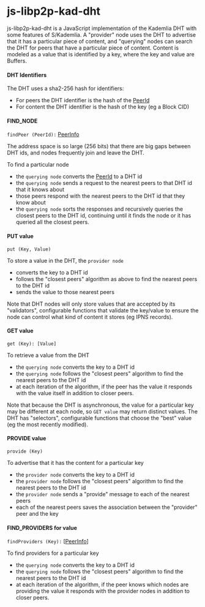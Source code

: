 # js-libp2p-kad-dht

js-libp2p-kad-dht is a JavaScript implementation of the Kademlia DHT with some features of S/Kademlia. A "provider" node uses the DHT to advertise that it has a particular piece of content, and "querying" nodes can search the DHT for peers that have a particular piece of content. Content is modeled as a value that is identified by a key, where the key and value are Buffers.

#### DHT Identifiers

The DHT uses a sha2-256 hash for identifiers:
- For peers the DHT identifier is the hash of the [PeerId][PeerId]
- For content the DHT identifier is the hash of the key (eg a Block CID)

#### FIND_NODE

`findPeer (PeerId):` [PeerInfo][PeerInfo]

The address space is so large (256 bits) that there are big gaps between DHT ids, and nodes frequently join and leave the DHT.

To find a particular node
- the `querying node` converts the [PeerId][PeerId] to a DHT id
- the `querying node` sends a request to the nearest peers to that DHT id that it knows about
- those peers respond with the nearest peers to the DHT id that they know about
- the `querying node` sorts the responses and recursively queries the closest peers to the DHT id, continuing until it finds the node or it has queried all the closest peers.

#### PUT value

`put (Key, Value)`

To store a value in the DHT, the `provider node`
- converts the key to a DHT id
- follows the "closest peers" algorithm as above to find the nearest peers to the DHT id
- sends the value to those nearest peers

Note that DHT nodes will only store values that are accepted by its "validators", configurable functions that validate the key/value to ensure the node can control what kind of content it stores (eg IPNS records).

#### GET value

`get (Key): [Value]`

To retrieve a value from the DHT
- the `querying node` converts the key to a DHT id
- the `querying node` follows the "closest peers" algorithm to find the nearest peers to the DHT id
- at each iteration of the algorithm, if the peer has the value it responds with the value itself in addition to closer peers.

Note that because the DHT is asynchronous, the value for a particular key may be different at each node, so `GET value` may return distinct values. The DHT has "selectors", configurable functions that choose the "best" value (eg the most recently modified).

#### PROVIDE value

`provide (Key)`

To advertise that it has the content for a particular key
- the `provider node` converts the key to a DHT id
- the `provider node` follows the "closest peers" algorithm to find the nearest peers to the DHT id
- the `provider node` sends a "provide" message to each of the nearest peers
- each of the nearest peers saves the association between the "provider" peer and the key

#### FIND_PROVIDERS for value

`findProviders (Key):` [[PeerInfo][PeerInfo]]

To find providers for a particular key
- the `querying node` converts the key to a DHT id
- the `querying node` follows the "closest peers" algorithm to find the nearest peers to the DHT id
- at each iteration of the algorithm, if the peer knows which nodes are providing the value it responds with the provider nodes in addition to closer peers.

[PeerId]: https://github.com/libp2p/js-peer-id
[PeerInfo]: https://github.com/libp2p/js-peer-info
